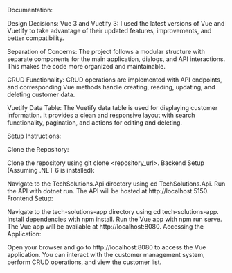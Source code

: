 Documentation:

Design Decisions:
Vue 3 and Vuetify 3: I used the latest versions of Vue and Vuetify to take advantage of their updated features, improvements, and better compatibility.

Separation of Concerns: The project follows a modular structure with separate components for the main application, dialogs, and API interactions. This makes the code more organized and maintainable.

CRUD Functionality: CRUD operations are implemented with API endpoints, and corresponding Vue methods handle creating, reading, updating, and deleting customer data.

Vuetify Data Table: The Vuetify data table is used for displaying customer information. It provides a clean and responsive layout with search functionality, pagination, and actions for editing and deleting.

Setup Instructions:

Clone the Repository:

Clone the repository using git clone <repository_url>.
Backend Setup (Assuming .NET 6 is installed):

Navigate to the TechSolutions.Api directory using cd TechSolutions.Api.
Run the API with dotnet run.
The API will be hosted at http://localhost:5150.
Frontend Setup:

Navigate to the tech-solutions-app directory using cd tech-solutions-app.
Install dependencies with npm install.
Run the Vue app with npm run serve.
The Vue app will be available at http://localhost:8080.
Accessing the Application:

Open your browser and go to http://localhost:8080 to access the Vue application.
You can interact with the customer management system, perform CRUD operations, and view the customer list.
